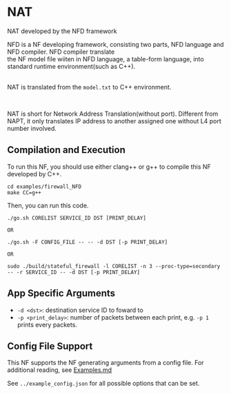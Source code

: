 NAT
==
NAT developed by the NFD framework


NFD is a NF developing framework, consisting two parts, NFD language and NFD compiler. NFD compiler translate <br>
the NF model file wiiten in NFD language, a table-form language, into standard runtime environment(such as C++).<br><br>


NAT is translated from the `model.txt` to C++ environment. <br>
  
 <br>
 
NAT is short for Network Address Translation(without port). Different from NAPT, it only translates IP address to another assigned one without L4 port number involved.
<br>
 



Compilation and Execution
--

To run this NF, you should use either clang++ or g++ to compile this NF developed by C++.

```
cd examples/firewall_NFD
make CC=g++

```

Then, you can run this code.

```
./go.sh CORELIST SERVICE_ID DST [PRINT_DELAY]

OR

./go.sh -F CONFIG_FILE -- -- -d DST [-p PRINT_DELAY]

OR

sudo ./build/stateful_firewall -l CORELIST -n 3 --proc-type=secondary -- -r SERVICE_ID -- -d DST [-p PRINT_DELAY]
```

App Specific Arguments
--
  - `-d <dst>`: destination service ID to foward to
  - `-p <print_delay>`: number of packets between each print, e.g. `-p 1` prints every packets.

Config File Support
--
This NF supports the NF generating arguments from a config file. For additional reading, see [Examples.md](../../docs/Examples.md)

See `../example_config.json` for all possible options that can be set.
